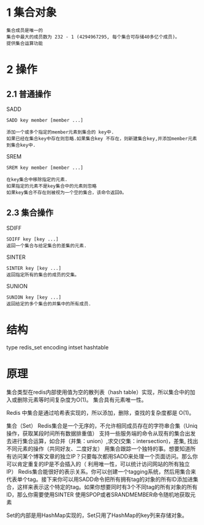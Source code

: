 



# 1 集合对象

    集合成员是唯一的
    集合中最大的成员数为 232 - 1 (4294967295, 每个集合可存储40多亿个成员)。
    提供集合运算功能


# 2 操作

## 2.1 普通操作

SADD 
    
    SADD key member [member ...] 
    
    添加一个或多个指定的member元素到集合的 key中.
    如果已经在集合key中存在则忽略.如果集合key 不存在，则新建集合key,并添加member元素到集合key中.
    
SREM
 
    SREM key member [member ...]
     
    在key集合中移除指定的元素. 
    如果指定的元素不是key集合中的元素则忽略
    如果key集合不存在则被视为一个空的集合，该命令返回0。
 

## 2.3 集合操作

SDIFF 

    SDIFF key [key ...]
    返回一个集合与给定集合的差集的元素.

SINTER 

    SINTER key [key ...] 
    返回指定所有的集合的成员的交集。
 
SUNION 
    
    SUNION key [key ...] 
    返回给定的多个集合的并集中的所有成员.
 


# 结构

type
redis_set
encoding
intset hashtable
 
  
# 原理 

集合类型在redis内部使用值为空的散列表（hash table）实现，所以集合中的加入或删除元素等时间复杂度为O(1)。
集合具有元素唯一性。

Redis 中集合是通过哈希表实现的，所以添加，删除，查找的复杂度都是 O(1)。

集合（Set）
Redis集合是一个无序的，不允许相同成员存在的字符串合集（Uniq操作，获取某段时间所有数据排重值）
支持一些服务端的命令从现有的集合出发去进行集合运算，如合并（并集：union）,求交(交集：intersection)，差集, 找出不同元素的操作（共同好友、二度好友）
用集合跟踪一个独特的事。想要知道所有访问某个博客文章的独立IP？只要每次都用SADD来处理一个页面访问。那么你可以肯定重复的IP是不会插入的（ 利用唯一性，可以统计访问网站的所有独立IP）
Redis集合能很好的表示关系。你可以创建一个tagging系统，然后用集合来代表单个tag。接下来你可以用SADD命令把所有拥有tag的对象的所有ID添加进集合，这样来表示这个特定的tag。如果你想要同时有3个不同tag的所有对象的所有ID，那么你需要使用SINTER
使用SPOP或者SRANDMEMBER命令随机地获取元素

Set的内部是用HashMap实现的，Set只用了HashMap的key列来存储对象。
